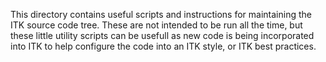 This directory contains useful scripts and instructions for
maintaining the ITK source code tree.  These are not intended
to be run all the time, but these little utility scripts
can be usefull as new code is being incorporated into ITK to
help configure the code into an ITK style, or ITK best practices.
